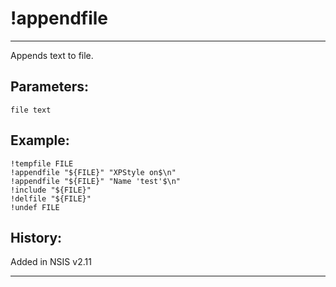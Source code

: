 # !appendfile

---

Appends text to file.

## Parameters:

    file text

## Example:

    !tempfile FILE
	!appendfile "${FILE}" "XPStyle on$\n"
	!appendfile "${FILE}" "Name 'test'$\n"
	!include "${FILE}"
	!delfile "${FILE}"
	!undef FILE

## History:

Added in NSIS v2.11

---
